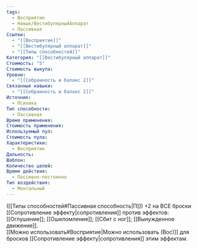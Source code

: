 ```yaml
---
tags:
  - Восприятие
  - Навык/ВестибулярныйАппарат
  - Пассивная
Ссылки:
  - "[[Восприятие]]"
  - "[[Вестибулярный аппарат]]"
  - "[[Типы способностей]]"
Категория: "[[Вестибулярный аппарат]]"
Стоимость: "5"
Стоимость выкупа: 
Уровни:
  - "[[Собранность и баланс 2]]"
Связанные навыки:
  - "[[Собранность и баланс 2]]"
Источник:
  - Психика
Тип способности:
  - Пассивная
Время применения: 
Стоимость применения: 
Используемый пул: 
Стоимость пула: 
Характеристики:
  - Восприятие
Дальность: 
Шаблон: 
Количество целей: 
Время действия:
  - Пассивно-постоянно
Тип воздействия:
  - Ментальный
---
```

([[Типы способностей#Пассивная способность|П]]) +2 на ВСЕ броски [[Сопротивление эффекту|сопротивления]] против эффектов: [[Оглушение]]; [[Ошеломление]]; [[Сбит с ног]]; [[Вынужденное движение]].  
[[Можно использовать#Восприятие|Можно использовать (Вос)]] для бросков [[Сопротивление эффекту|сопротивления]] этим эффектам.